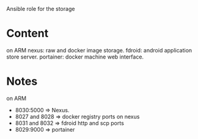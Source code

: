 Ansible role for the storage

Content
=======

on ARM
nexus: raw and docker image storage.
fdroid: android application store server.
portainer: docker machine web interface.

Notes
=====

on ARM
- 8030:5000 => Nexus.
- 8027 and 8028 => docker registry ports on nexus
- 8031 and 8032 => fdroid http and scp ports
- 8029:9000 => portainer
